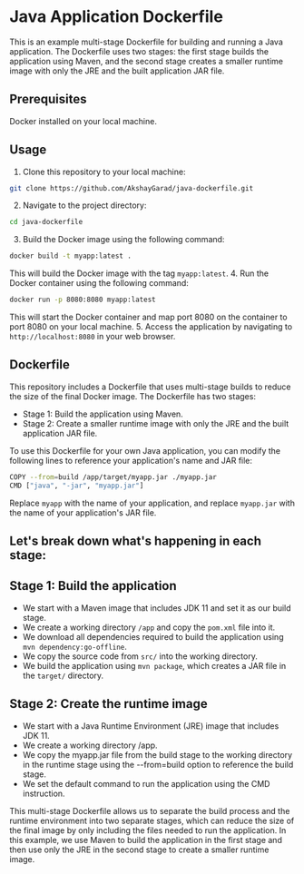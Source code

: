# Java Application Dockerfile
This is an example multi-stage Dockerfile for building and running a Java application. The Dockerfile uses two stages: the first stage builds the application using Maven, and the second stage creates a smaller runtime image with only the JRE and the built application JAR file.

## Prerequisites
Docker installed on your local machine.
## Usage
1. Clone this repository to your local machine:
```bash
git clone https://github.com/AkshayGarad/java-dockerfile.git
```
2. Navigate to the project directory:
```bash
cd java-dockerfile
```
3. Build the Docker image using the following command:
```bash
docker build -t myapp:latest .
```
This will build the Docker image with the tag `myapp:latest`.
4. Run the Docker container using the following command:
```bash
docker run -p 8080:8080 myapp:latest
```
This will start the Docker container and map port 8080 on the container to port 8080 on your local machine.
5. Access the application by navigating to `http://localhost:8080` in your web browser.

## Dockerfile
This repository includes a Dockerfile that uses multi-stage builds to reduce the size of the final Docker image. The Dockerfile has two stages:

- Stage 1: Build the application using Maven.
- Stage 2: Create a smaller runtime image with only the JRE and the built application JAR file.

To use this Dockerfile for your own Java application, you can modify the following lines to reference your application's name and JAR file:
```bash
COPY --from=build /app/target/myapp.jar ./myapp.jar
CMD ["java", "-jar", "myapp.jar"]
```
Replace `myapp` with the name of your application, and replace `myapp.jar` with the name of your application's JAR file.

## Let's break down what's happening in each stage:

## Stage 1: Build the application

- We start with a Maven image that includes JDK 11 and set it as our build stage.
- We create a working directory `/app` and copy the `pom.xml` file into it.
- We download all dependencies required to build the application using `mvn dependency:go-offline`.
- We copy the source code from `src/` into the working directory.
- We build the application using `mvn package`, which creates a JAR file in the `target/` directory.

## Stage 2: Create the runtime image

- We start with a Java Runtime Environment (JRE) image that includes JDK 11.
- We create a working directory /app.
- We copy the myapp.jar file from the build stage to the working directory in the runtime stage using the --from=build option to reference the build stage.
- We set the default command to run the application using the CMD instruction.

This multi-stage Dockerfile allows us to separate the build process and the runtime environment into two separate stages, which can reduce the size of the final image by only including the files needed to run the application. In this example, we use Maven to build the application in the first stage and then use only the JRE in the second stage to create a smaller runtime image.